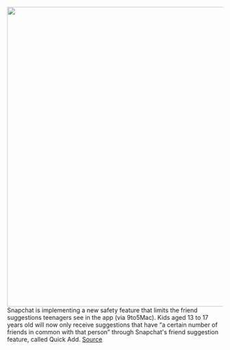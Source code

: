 <img src='https://cdn.vox-cdn.com/thumbor/MpzZ_evILUPDpY-cYvNVQRRCzKc=/0x0:2040x1360/1200x800/filters:focal(857x517:1183x843)/cdn.vox-cdn.com/uploads/chorus_image/image/70407861/snapChatPattern_BW.0.jpg' width='700px' /><br/>
Snapchat is implementing a new safety feature that limits the friend suggestions teenagers see in the app (via 9to5Mac). Kids aged 13 to 17 years old will now only receive suggestions that have “a certain number of friends in common with that person” through Snapchat's friend suggestion feature, called Quick Add.
<a href='https://www.theverge.com/2022/1/19/22891104/snapchat-friend-suggestion-limit-teenagers-safety-parental-controls'> Source <a/>